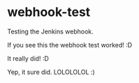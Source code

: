 # webhook-test
Testing the Jenkins webhook.

If you see this the webhook test worked! :D

It really did! :D

Yep, it sure did. LOLOLOLOL :)
